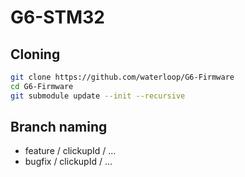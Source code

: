 # G6-STM32

## Cloning
```bash
git clone https://github.com/waterloop/G6-Firmware
cd G6-Firmware
git submodule update --init --recursive
```

## Branch naming
- feature / clickupId / ...
- bugfix / clickupId / ...

